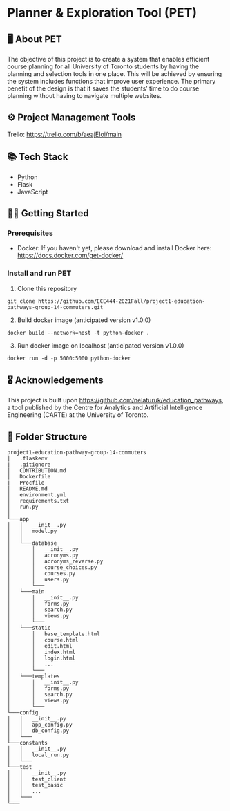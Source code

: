 # Planner & Exploration Tool (PET)

## 🖥 About PET
The objective of this project is to create a system that enables efficient course planning for all University
of Toronto students by having the planning and selection tools in one place. This will be achieved by
ensuring the system includes functions that improve user experience. The primary benefit of the design
is that it saves the students’ time to do course planning without having to navigate multiple websites.

## ⚙ Project Management Tools 
Trello: https://trello.com/b/aeajEIoi/main

## 📚 Tech Stack
- Python
- Flask
- JavaScript

## 🏃‍♂️ Getting Started
### Prerequisites
- Docker: If you haven't yet, please download and install Docker here: https://docs.docker.com/get-docker/

### Install and run PET 
1. Clone this repository
```
git clone https://github.com/ECE444-2021Fall/project1-education-pathways-group-14-commuters.git
```
2. Build docker image (anticipated version v1.0.0)
```docker
docker build --network=host -t python-docker .
```
3. Run docker image on localhost (anticipated version v1.0.0)
```
docker run -d -p 5000:5000 python-docker 
```

## 🎖 Acknowledgements
This project is built upon https://github.com/nelaturuk/education_pathways, a tool published by the Centre for Analytics and Artificial Intelligence Engineering (CARTE) at the University of Toronto. 

## :file_folder: Folder Structure
```
project1-education-pathway-group-14-commuters
│   .flaskenv
|   .gitignore
│   CONTRIBUTION.md
│   Dockerfile
|   Procfile
│   README.md
│   environment.yml
│   requirements.txt
│   run.py   
│
└───app
│   │   __init__.py
│   │   model.py
│   │
│   └───database
│       │   __init__.py
│       │   acronyms.py
│       │   acronyms_reverse.py
│       │   course_choices.py
│       │   courses.py
│       │   users.py
│       └───
│   └───main
│       │   __init__.py
│       │   forms.py
│       │   search.py
│       │   views.py
│       └───
│   └───static
│       │   base_template.html
│       │   course.html
│       │   edit.html
│       │   index.html
│       │   login.html
│       │   ...
│       └───
│   └───templates
│       │   __init__.py
│       │   forms.py
│       │   search.py
│       │   views.py
│       └───
└───config
│   │   __init__.py
│   │   app_config.py
│   │   db_config.py
│   └───
└───constants
│   │   __init__.py
│   │   local_run.py
│   └───
└───test
│   │   __init__.py
│   │   test_client
│   │   test_basic
│   │   ...
│   └───
└───
```